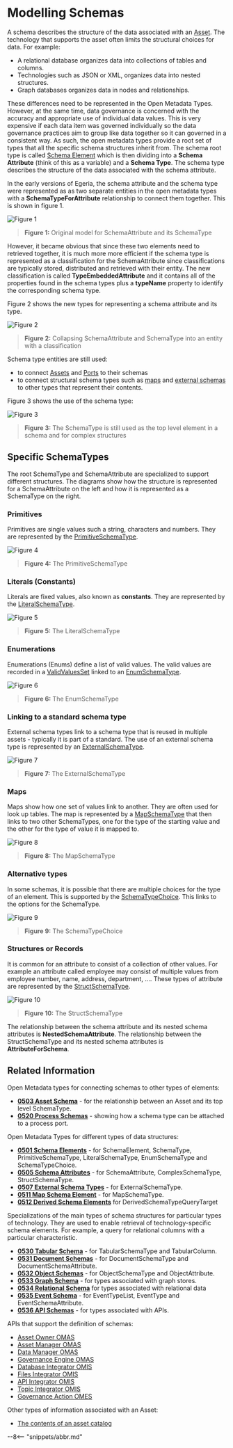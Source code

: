 <!-- SPDX-License-Identifier: CC-BY-4.0 -->
<!-- Copyright Contributors to the Egeria project. -->


# Modelling Schemas

A schema describes the structure of the data associated with an [Asset](/egeria-docs/patterns/metadata-manager).
The technology that supports the asset often limits the structural choices for data.
For example:
 * A relational database organizes data into collections of tables and columns.
 * Technologies such as JSON or XML, organizes data into nested structures.
 * Graph databases organizes data in nodes and relationships.

These differences need to be represented in the Open Metadata Types.  However, at the same time,
data governance is concerned with the accuracy and appropriate use of individual data values.
This is very expensive if each data item was governed individually so the data governance practices aim to group
like data together so it can governed in a consistent way.  As such, the open metadata types
provide a root set of types that all the specific schema structures inherit from.
The schema root type is called [Schema Element](/egeria-docs/types/5/0501-Schema-Elements)
which is then dividing into a **Schema Attribute** (think of this as a variable) and a **Schema Type**.
The schema type describes the structure of the data associated with the schema attribute.

In the early versions of Egeria, the schema attribute and the schema type were represented as
as two separate entities in the open metadata types with a **SchemaTypeForAttribute** relationship to connect them together.
This is shown in figure 1.

![Figure 1](old-schema-types.svg)
> **Figure 1:** Original model for SchemaAttribute and its SchemaType

However, it became obvious that since these two elements need to retrieved together, it is much more
more efficient if the schema type is represented as a classification for the SchemaAttribute since
classifications are typically stored, distributed and retrieved with their entity.
The new classification is called **TypeEmbeddedAttribute** and it contains all of the properties found in
the schema types plus a **typeName** property to identify the corresponding schema type.

Figure 2 shows the new types for representing a schema attribute and its type.

![Figure 2](generic-schema-attribute.svg)
> **Figure 2:** Collapsing SchemaAttribute and SchemaType into an entity with a classification

Schema type entities are still used:
* to connect [Assets](/egeria-docs/types/5/0503-Asset-Schema) and [Ports](/egeria-docs/types/5/0520-Process-Schemas) to their schemas
* to connect structural schema types such as [maps](/egeria-docs/types/5/0511-Map-Schema-Elements)
and [external schemas](/egeria-docs/types/5/0507-External-Schema-Type) to other types that represent their contents.

Figure 3 shows the use of the schema type:

![Figure 3](generic-schema-type.svg)
> **Figure 3:** The SchemaType is still used as the top level element in a schema and for complex structures

## Specific SchemaTypes

The root SchemaType and SchemaAttribute are specialized to support different structures.
The diagrams show how the structure is represented for a SchemaAttribute on the left and
how it is represented as a SchemaType on the right.

### Primitives

Primitives are single values such a string, characters and numbers.
They are represented by the [PrimitiveSchemaType](/egeria-docs/types/5/0501-Schema-Elements).

![Figure 4](primitive-schema.svg)
> **Figure 4:** The PrimitiveSchemaType

### Literals (Constants)

Literals are fixed values, also known as **constants**.
They are represented by the [LiteralSchemaType](/egeria-docs/types/5/0501-Schema-Elements).

![Figure 5](literal-schema.svg)
> **Figure 5:** The LiteralSchemaType

### Enumerations

Enumerations (Enums) define a list of valid values.  The valid values are recorded in a
[ValidValuesSet](/egeria-docs/types/5/0545-Reference-Data) linked to an
[EnumSchemaType](/egeria-docs/types/5/0501-Schema-Elements).

![Figure 6](enum-schema.svg)
> **Figure 6:** The EnumSchemaType

### Linking to a standard schema type

External schema types link to a schema type that is reused in multiple assets - typically it is
part of a standard.  The use of an external schema type is represented by an
[ExternalSchemaType](/egeria-docs/types/5/0507-External-Schema-Type).

![Figure 7](external-schema.svg)
> **Figure 7:** The ExternalSchemaType

### Maps

Maps show how one set of values link to another.  They are often used for look up tables.  The map is
represented by a
[MapSchemaType](/egeria-docs/types/5/0511-Map-Schema-Elements) that then links to two other SchemaTypes,
one for the type of the starting value and the other for the type of value it is mapped to.

![Figure 8](map-schema.svg)
> **Figure 8:** The MapSchemaType

### Alternative types

In some schemas, it is possible that there are multiple choices for the type of an element.
This is supported by the [SchemaTypeChoice](/egeria-docs/types/5/0501-Schema-Elements).
This links to the options for the SchemaType.

![Figure 9](schema-choice.svg)
> **Figure 9:** The SchemaTypeChoice

### Structures or Records

It is common for an attribute to consist of a collection of other values.  For example
an attribute called employee may consist of multiple values from employee number, name, address, department, ....
These types of attribute are represented by the [StructSchemaType](/egeria-docs/types/5/0505-Schema-Attributes).

![Figure 10](struct-schema.svg)
> **Figure 10:** The StructSchemaType

The relationship between the schema attribute and its nested schema attributes is **NestedSchemaAttribute**.
The relationship between the StructSchemaType and its nested schema attributes is **AttributeForSchema**.

## Related Information

Open Metadata types for connecting schemas to other types of elements:

* **[0503 Asset Schema](/egeria-docs/types/5/0503-Asset-Schema)** - for the relationship between an Asset and
its top level SchemaType.
* **[0520 Process Schemas](/egeria-docs/types/5/0520-Process-Schemas)** - showing how a schema type can be attached to a process port.

Open Metadata Types for different types of data structures:

* **[0501 Schema Elements](/egeria-docs/types/5/0501-Schema-Elements)** - for SchemaElement, SchemaType,
PrimitiveSchemaType, LiteralSchemaType, EnumSchemaType and SchemaTypeChoice.
* **[0505 Schema Attributes](/egeria-docs/types/5/0505-Schema-Attributes)** - for SchemaAttribute, ComplexSchemaType,
StructSchemaType.
* **[0507 External Schema Types](/egeria-docs/types/5/0507-External-Schema-Type)** - for ExternalSchemaType.
* **[0511 Map Schema Element](/egeria-docs/types/5/0511-Map-Schema-Elements)** - for MapSchemaType.
* **[0512 Derived Schema Elements](/egeria-docs/types/5/0512-Derived-Schema-Elements)** for DerivedSchemaTypeQueryTarget

Specializations of the main types of schema structures for particular types of technology.
They are used to enable retrieval of technology-specific schema elements.
For example, a query for relational columns with a particular characteristic.

* **[0530 Tabular Schema](/egeria-docs/types/5/0530-Tabular-Schemas)** - for TabularSchemaType and TabularColumn.
* **[0531 Document Schemas](/egeria-docs/types/5/0531-Document-Schemas)** - for DocumentSchemaType and DocumentSchemaAttribute.
* **[0532 Object Schemas](/egeria-docs/types/5/0532-Object-Schemas)** - for ObjectSchemaType and ObjectAttribute.
* **[0533 Graph Schema](/egeria-docs/types/5/0533-Graph-Schemas)** - for types associated with graph stores.
* **[0534 Relational Schema](/egeria-docs/types/5/0534-Relational-Schemas)** for types associated with relational data
* **[0535 Event Schema](/egeria-docs/types/5/0535-Event-Schemas)** - for EventTypeList, EventType and EventSchemaAttribute.
* **[0536 API Schemas](/egeria-docs/types/5/0536-API-Schemas)** - for types associated with APIs.

APIs that support the definition of schemas:

* [Asset Owner OMAS](/egeria-docs/services/omas/asset-owner/overview)
* [Asset Manager OMAS](/egeria-docs/services/omas/asset-manager/overview)
* [Data Manager OMAS](/egeria-docs/services/omas/data-manager/overview)
* [Governance Engine OMAS](/egeria-docs/services/omas/governance-engine/overview)
* [Database Integrator OMIS](/egeria-docs/services/omis/database-integrator/overview)
* [Files Integrator OMIS](/egeria-docs/services/omis/files-integrator/overview)
* [API Integrator OMIS](/egeria-docs/services/omis/api-integrator/overview)
* [Topic Integrator OMIS](/egeria-docs/services/omis/topic-integrator/overview)
* [Governance Action OMES](/egeria-docs/services/omes/governance-action/overview)

Other types of information associated with an Asset:

* [The contents of an asset catalog](/egeria-docs/patterns/metadata-manager/overview)

--8<-- "snippets/abbr.md"